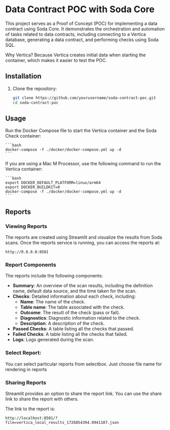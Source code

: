 # Data Contract POC with Soda Core

This project serves as a Proof of Concept (POC) for implementing a data contract using Soda Core. It demonstrates the orchestration and automation of tasks related to data contracts, including connecting to a Vertica database, generating a data contract, and performing checks using Soda SQL.

Why Vertica? Because Vertica creates initial data when starting the container, which makes it easier to test the POC.

## Installation

1. Clone the repository:

    ```bash
    git clone https://github.com/yourusername/soda-contract-poc.git
    cd soda-contract-poc
    ```

## Usage
Run the Docker Compose file to start the Vertica container and the Soda Check container:

    ```bash
    docker-compose -f ./docker/docker-compose.yml up -d
    ```

If you are using a Mac M Processor, use the following command to run the Vertica container:

    ```bash
    export DOCKER_DEFAULT_PLATFORM=linux/arm64
    export DOCKER_BUILDKIT=0
    docker-compose -f ./docker/docker-compose.yml up -d
    ```

## Reports
### Viewing Reports
The reports are created using Streamlit and visualize the results from Soda scans. Once the reports service is running, you can access the reports at:
```
http://0.0.0.0:8501
```

### Report Components 
The reports include the following components:

- **Summary**: An overview of the scan results, including the definition name, default data source, and the time taken for the scan.
- **Checks**: Detailed information about each check, including:
    - **Name**: The name of the check.
    - **Table name**: The table associated with the check.
    - **Outcome**: The result of the check (pass or fail).
    - **Diagnostics**: Diagnostic information related to the check.
    - **Description**: A description of the check.
- **Passed Checks**: A table listing all the checks that passed.
- **Failed Checks**: A table listing all the checks that failed.
- **Logs**: Logs generated during the scan.

### Select Report:
You can select particular reports from selectbox. Just choose file name for rendering in reports 

### Sharing Reports
Streamlit provides an option to share the report link. You can use the share link to share the report with others.

The link to the report is:
```
http://localhost:8501/?file=vertica_local_results_1726854394.0941107.json